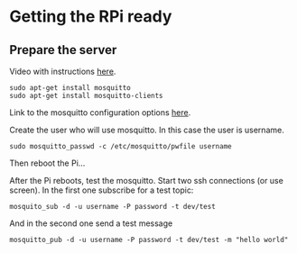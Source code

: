 # Getting the RPi ready

## Prepare the server
Video with instructions [here](https://www.youtube.com/watch?v=AsDHEDbyLfg&t=46s).
```
sudo apt-get install mosquitto
sudo apt-get install mosquitto-clients
```
Link to the mosquitto configuration options [here](http://mosquitto.org/man/mosquitto-conf-5.html).

 Create the user who will use mosquitto. In this case the user is username.
 ```
 sudo mosquitto_passwd -c /etc/mosquitto/pwfile username
 ```

 Then reboot the Pi...
 
 After the Pi reboots, test the mosquitto. Start two ssh connections (or use screen). 
 In the first one subscribe for a test topic:
 ```
 mosquito_sub -d -u username -P password -t dev/test
 ```
 And in the second one send a test message
 ```
 mosquitto_pub -d -u username -P password -t dev/test -m "hello world"
 ```

